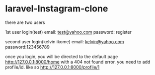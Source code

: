 # laravel-Instagram-clone
there are two users

1st user login(test)
email: test@yahoo.com
password: register

second user login(kelvin ikome)
email: kelvin@yahoo.com
password:123456789

once you login, you will be directed to the default page http://127.0.0.1:8000/home
with a 404 not found error. you need to add profile/id. like so http://127.0.0.1:8000/profile/1
